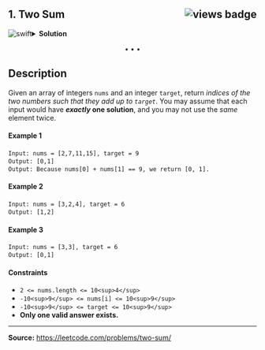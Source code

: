 ## 1. Two Sum <img src="https://tinyurl.com/yc5ce92u" align="right" alt="views badge">

<details>
<summary>
    <img src="https://git.io/JDE5D" height="24" align="left" alt="swift">
    <b>Solution</b>
</summary>

<br/>

```swift
class Solution {
    func twoSum(_ nums: [Int], _ target: Int) -> [Int] {
        var dict = [Int:Int]()
        for (i, n) in nums.enumerated() {
            if let last = dict[target - n] {
                return [last, i]
            }
            dict[n] = i
        }
        return []
    }
}
```

<p>
<a href="https://gist.github.com/asahiocean/5417d4f858b842d76876aabbe2932031">
<img src="https://github.com/asahiocean/asahiocean/blob/main/.github/assets/images/words/github_gist.svg" 
     height="18"
     align="center"
     alt="GitHub Gist">
</a>
<a href="https://leetcode.com/problems/two-sum/discuss/1629845">
<img src="https://github.com/asahiocean/leetcode/blob/main/.github/assets/images/svg/discuss/discuss_speech_balloon_fill.svg" 
     height="28"
     align="right"
     alt="LeetCode Discuss">
</a>
</p>
    
</details>

<p align="center">• • •</p>

## Description

Given an array of integers `nums` and an integer `target`, return _indices of the two numbers such that they add up to `target`_.
You may assume that each input would have **_exactly_ one solution**, and you may not use the _same_ element twice.

#### Example 1
```
Input: nums = [2,7,11,15], target = 9
Output: [0,1]
Output: Because nums[0] + nums[1] == 9, we return [0, 1].
```

#### Example 2
```
Input: nums = [3,2,4], target = 6
Output: [1,2]
```

#### Example 3
```
Input: nums = [3,3], target = 6
Output: [0,1]
```

#### Constraints

* `2 <= nums.length <= 10<sup>4</sup>`
* `-10<sup>9</sup> <= nums[i] <= 10<sup>9</sup>`
* `-10<sup>9</sup> <= target <= 10<sup>9</sup>`
* **Only one valid answer exists.**

---

**Source:** https://leetcode.com/problems/two-sum/
